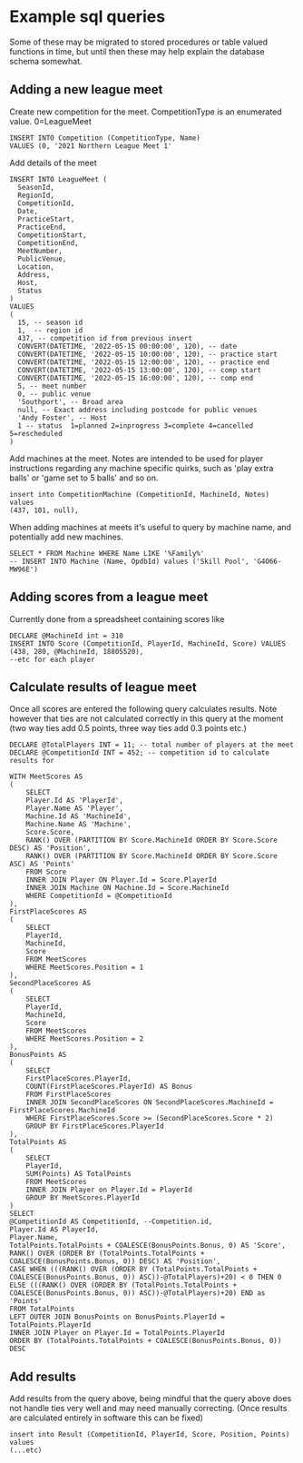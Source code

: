 # Example sql queries

Some of these may be migrated to stored procedures or table valued functions in time, but until then these may help explain the database schema somewhat.


## Adding a new league meet

Create new competition for the meet.  CompetitionType is an enumerated value. 0=LeagueMeet

```
INSERT INTO Competition (CompetitionType, Name)
VALUES (0, '2021 Northern League Meet 1'
```

Add details of the meet

```
INSERT INTO LeagueMeet (
  SeasonId, 
  RegionId, 
  CompetitionId, 
  Date,   
  PracticeStart, 
  PracticeEnd, 
  CompetitionStart, 
  CompetitionEnd, 
  MeetNumber, 
  PublicVenue, 
  Location, 
  Address,
  Host, 
  Status
)
VALUES
(
  15, -- season id
  1,  -- region id
  437, -- competition id from previous insert
  CONVERT(DATETIME, '2022-05-15 00:00:00', 120), -- date
  CONVERT(DATETIME, '2022-05-15 10:00:00', 120), -- practice start
  CONVERT(DATETIME, '2022-05-15 12:00:00', 120), -- practice end
  CONVERT(DATETIME, '2022-05-15 13:00:00', 120), -- comp start
  CONVERT(DATETIME, '2022-05-15 16:00:00', 120), -- comp end
  5, -- meet number
  0, -- public venue
  'Southport', -- Broad area
  null, -- Exact address including postcode for public venues
  'Andy Foster', -- Host
  1 -- status  1=planned 2=inprogress 3=complete 4=cancelled 5=rescheduled
) 
```

Add machines at the meet. Notes are intended to be used for player instructions regarding any machine specific quirks, such as 'play extra balls' or 'game set to 5 balls' and so on.

```
insert into CompetitionMachine (CompetitionId, MachineId, Notes) values
(437, 101, null),
```

When adding machines at meets it's useful to query by machine name, and potentially add new machines.

```
SELECT * FROM Machine WHERE Name LIKE '%Family%'
-- INSERT INTO Machine (Name, OpdbId) values ('Skill Pool', 'G4O66-MW96E')
```

## Adding scores from a league meet

Currently done from a spreadsheet containing scores like

```
DECLARE @MachineId int = 310
INSERT INTO Score (CompetitionId, PlayerId, MachineId, Score) VALUES 
(438, 280, @MachineId, 18805520), 
--etc for each player
```

## Calculate results of league meet

Once all scores are entered the following query calculates results. Note however that ties are not calculated correctly in this query at the moment (two way ties add 0.5 points, three way ties add 0.3 points etc.)

```
DECLARE @TotalPlayers INT = 11; -- total number of players at the meet
DECLARE @CompetitionId INT = 452; -- competition id to calculate results for

WITH MeetScores AS
(
	SELECT
	Player.Id AS 'PlayerId',
	Player.Name AS 'Player',
	Machine.Id AS 'MachineId',
	Machine.Name AS 'Machine',
	Score.Score,
	RANK() OVER (PARTITION BY Score.MachineId ORDER BY Score.Score DESC) AS 'Position',
	RANK() OVER (PARTITION BY Score.MachineId ORDER BY Score.Score ASC) AS 'Points'
	FROM Score
	INNER JOIN Player ON Player.Id = Score.PlayerId
	INNER JOIN Machine ON Machine.Id = Score.MachineId
	WHERE CompetitionId = @CompetitionId
),
FirstPlaceScores AS
(
	SELECT
	PlayerId,
	MachineId,
	Score
	FROM MeetScores
	WHERE MeetScores.Position = 1
),
SecondPlaceScores AS
(
	SELECT
	PlayerId,
	MachineId,
	Score
	FROM MeetScores
	WHERE MeetScores.Position = 2
),
BonusPoints AS
(
	SELECT
	FirstPlaceScores.PlayerId,
	COUNT(FirstPlaceScores.PlayerId) AS Bonus
	FROM FirstPlaceScores
	INNER JOIN SecondPlaceScores ON SecondPlaceScores.MachineId = FirstPlaceScores.MachineId
	WHERE FirstPlaceScores.Score >= (SecondPlaceScores.Score * 2)
	GROUP BY FirstPlaceScores.PlayerId
),
TotalPoints AS
(
	SELECT
	PlayerId,
	SUM(Points) AS TotalPoints
	FROM MeetScores
	INNER JOIN Player on Player.Id = PlayerId
	GROUP BY MeetScores.PlayerId
)
SELECT
@CompetitionId AS CompetitionId, --Competition.id,
Player.Id AS PlayerId,
Player.Name,
TotalPoints.TotalPoints + COALESCE(BonusPoints.Bonus, 0) AS 'Score',
RANK() OVER (ORDER BY (TotalPoints.TotalPoints + COALESCE(BonusPoints.Bonus, 0)) DESC) AS 'Position',
CASE WHEN (((RANK() OVER (ORDER BY (TotalPoints.TotalPoints + COALESCE(BonusPoints.Bonus, 0)) ASC))-@TotalPlayers)+20) < 0 THEN 0 ELSE (((RANK() OVER (ORDER BY (TotalPoints.TotalPoints + COALESCE(BonusPoints.Bonus, 0)) ASC))-@TotalPlayers)+20) END as 'Points'
FROM TotalPoints
LEFT OUTER JOIN BonusPoints on BonusPoints.PlayerId = TotalPoints.PlayerId
INNER JOIN Player on Player.Id = TotalPoints.PlayerId
ORDER BY (TotalPoints.TotalPoints + COALESCE(BonusPoints.Bonus, 0)) DESC
```

## Add results
Add results from the query above, being mindful that the query above does not handle ties very well and may need manually correcting. (Once results are calculated entirely in software this can be fixed)
```
insert into Result (CompetitionId, PlayerId, Score, Position, Points) values
(...etc)
```
